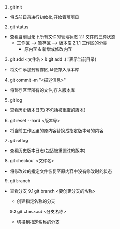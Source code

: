 1. git init

- 将当前目录进行初始化,开始管理项目

2. git status

- 查看当前目录下所有文件的管理状态
  2.1 文件的三种状态
  - 工作区 --> 暂存区 --> 版本库
    2.1.1 工作区的分类
    - 原内容 & 新增或修改内容

3. git add <文件名> & git add .('.'表示当前目录)

- 将文件添加到暂存区,以便存入版本库

4. git commit -m "<描述信息>"

- 将暂存区里所有的文件,存入版本库

5. git log

- 查看历史版本日志(不包括被重置的版本)

6. git reset --hard <版本号>

- 将当前工作区里的原内容替换成指定版本号的内容

7. git reflog

- 查看历史版本日志(包括被重置过的版本)

8. git checkout <文件名>

- 将修改过的指定文件恢复至原内容中没有修改时的状态

9. gti branch

- 查看分支
  9.1 git branch <要创建分支的名称>

  - 创建指定名称的分支

  9.2 git checkout <分支名称>

  - 切换到指定名称的分支
